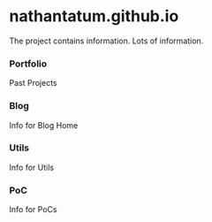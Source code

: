 # nathantatum.github.io

The project contains information.  Lots of information.

### Portfolio

Past Projects

### Blog

Info for Blog Home

### Utils

Info for Utils

### PoC

Info for PoCs

